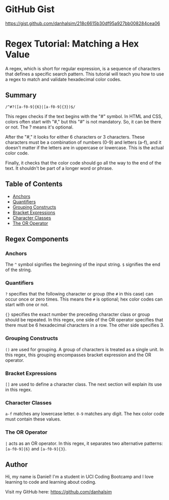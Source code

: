 # GitHub Gist

https://gist.github.com/danhalsim/218c6615b30df95a927bb008284cea06


# Regex Tutorial: Matching a Hex Value

A regex, which is short for regular expression, is a sequence of characters that defines a specific search pattern. This tutorial will teach you how to use a regex to match and validate hexadecimal color codes.

## Summary

`/^#?([a-f0-9]{6}|[a-f0-9]{3})$/`

This regex checks if the text begins with the "#" symbol. In HTML and CSS, colors often start with "#," but this "#" is not mandatory. So, it can be there or not. The ? means it's optional.

After the "#," it looks for either 6 characters or 3 characters. These characters must be a combination of numbers (0-9) and letters (a-f), and it doesn't matter if the letters are in uppercase or lowercase. This is the actual color code.

Finally, it checks that the color code should go all the way to the end of the text. It shouldn't be part of a longer word or phrase.

## Table of Contents

- [Anchors](#anchors)
- [Quantifiers](#quantifiers)
- [Grouping Constructs](#grouping-constructs)
- [Bracket Expressions](#bracket-expressions)
- [Character Classes](#character-classes)
- [The OR Operator](#the-or-operator)

## Regex Components

### Anchors

The `^` symbol signifies the beginning of the input string. `$` signifies the end of the string.

### Quantifiers

`?` specifies that the following character or group (the `#` in this case) can occur once or zero times. This means the `#` is optional; hex color codes can start with one or not.

`{}` specifies the exact number the preceding character class or group should be repeated. In this regex, one side of the OR operator specifies that there must be 6 hexadecimal characters in a row. The other side specifies 3.

### Grouping Constructs

`()` are used for grouping. A group of characters is treated as a single unit. In this regex, this grouping encompasses bracket expression and the OR operator.

### Bracket Expressions

`[]` are used to define a character class. The next section will explain its use in this regex.

### Character Classes

`a-f` matches any lowercase letter. `0-9` matches any digit. The hex color code must contain these values.

### The OR Operator

`|` acts as an OR operator. In this regex, it separates two alternative patterns: `[a-f0-9]{6}` and `[a-f0-9]{3}`.

## Author

Hi, my name is Daniel! I'm a student in UCI Coding Bootcamp and I love learning to code and learning about coding.

Visit my GitHub here: https://github.com/danhalsim